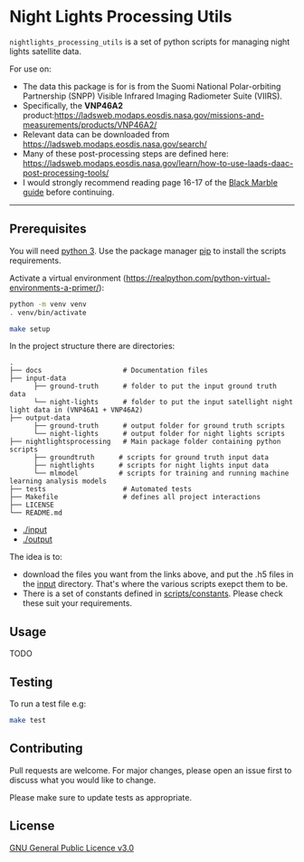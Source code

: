 # Night Lights Processing Utils

`nightlights_processing_utils` is a set of python scripts for managing night lights satellite data.

For use on:

- The data this package is for is from the Suomi National Polar-orbiting Partnership (SNPP) Visible Infrared Imaging Radiometer Suite (VIIRS).
- Specifically, the **VNP46A2** product:https://ladsweb.modaps.eosdis.nasa.gov/missions-and-measurements/products/VNP46A2/
- Relevant data can be downloaded from https://ladsweb.modaps.eosdis.nasa.gov/search/
- Many of these post-processing steps are defined here: https://ladsweb.modaps.eosdis.nasa.gov/learn/how-to-use-laads-daac-post-processing-tools/
- I would strongly recommend reading page 16-17 of the [Black Marble guide](https://viirsland.gsfc.nasa.gov/PDF/BlackMarbleUserGuide_v1.2_20220916.pdf) before continuing.

---

## Prerequisites

You will need [python 3](https://www.python.org/downloads/).
Use the package manager [pip](https://pip.pypa.io/en/stable/) to install the scripts requirements.

Activate a virtual environment (https://realpython.com/python-virtual-environments-a-primer/):

```bash
python -m venv venv
. venv/bin/activate
```

```bash
make setup
```

In the project structure there are directories:

    .
    ├── docs                    # Documentation files
    ├── input-data
          ├── ground-truth      # folder to put the input ground truth data
          └── night-lights      # folder to put the input satellight night light data in (VNP46A1 + VNP46A2)
    ├── output-data
          ├── ground-truth      # output folder for ground truth scripts
          └── night-lights      # output folder for night lights scripts
    ├── nightlightsprocessing   # Main package folder containing python scripts
          ├── groundtruth      # scripts for ground truth input data
          ├── nightlights      # scripts for night lights input data
          └── mlmodel          # scripts for training and running machine learning analysis models
    ├── tests                   # Automated tests
    ├── Makefile                # defines all project interactions
    ├── LICENSE
    └── README.md

- [./input](./input)
- [./output](./output)

The idea is to:

- download the files you want from the links above, and put the .h5 files in the [input](./input) directory. That's where the various scripts exepct them to be.
- There is a set of constants defined in [scripts/constants](scripts/constants). Please check these suit your requirements.

## Usage

TODO

## Testing

To run a test file e.g:

```bash
make test
```

## Contributing

Pull requests are welcome. For major changes, please open an issue first
to discuss what you would like to change.

Please make sure to update tests as appropriate.

## License

[GNU General Public Licence v3.0](https://choosealicense.com/licenses/gpl-3.0/)
